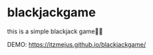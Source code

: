 # blackjackgame

this is a simple blackjack game🤣🤣

DEMO: https://itzmejus.github.io/blackjackgame/
